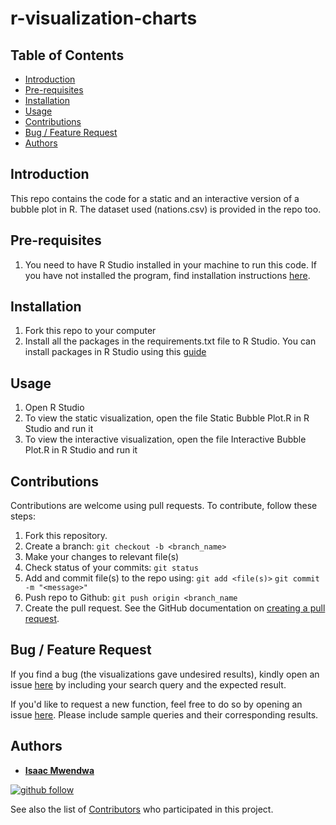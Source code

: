 # r-visualization-charts

## Table of Contents
* [Introduction](#Introduction)
* [Pre-requisites](#Pre-requisites)
* [Installation](#Installation)
* [Usage](#Usage)
* [Contributions](#Contributions)
* [Bug / Feature Request](#Bug--Feature-Request)
* [Authors](#Authors)

## Introduction
This repo contains the code for a static and an interactive version of a bubble plot in R. The dataset used (nations.csv) is provided in the repo too.

## Pre-requisites
1. You need to have R Studio installed in your machine to run this code. If you have not installed the program, find installation instructions [here](http://web.cs.ucla.edu/~gulzar/rstudio/index.html).

## Installation
1. Fork this repo to your computer
2. Install all the packages in the requirements.txt file to R Studio. You can install packages in R Studio using this [guide](http://web.cs.ucla.edu/~gulzar/rstudio/index.html)

## Usage
1. Open R Studio
2. To view the static visualization, open the file Static Bubble Plot.R in R Studio and run it
3. To view the interactive visualization, open the file Interactive Bubble Plot.R in R Studio and run it

## Contributions
Contributions are welcome using pull requests. To contribute, follow these steps:
1. Fork this repository.
2. Create a branch: `git checkout -b <branch_name>`
3. Make your changes to relevant file(s)
4. Check status of your commits: `git status`
6. Add and commit file(s) to the repo using:
    `git add <file(s)>`
    `git commit -m "<message>"`
8. Push repo to Github: `git push origin <branch_name`
9. Create the pull request. See the GitHub documentation on [creating a pull request](https://help.github.com/en/github/collaborating-with-issues-and-pull-requests/creating-a-pull-request).

## Bug / Feature Request
If you find a bug (the visualizations gave undesired results), kindly open an issue [here](https://github.com/IsaacMwendwa/r-visualization-charts/issues/new) by including your search query and the expected result.

If you'd like to request a new function, feel free to do so by opening an issue [here](https://github.com/IsaacMwendwa/r-visualization-charts/issues/new). Please include sample queries and their corresponding results.


## Authors

* **[Isaac Mwendwa](https://github.com/IsaacMwendwa)**
    
[![github follow](https://img.shields.io/github/followers/IsaacMwendwa?label=Follow_on_GitHub)](https://github.com/IsaacMwendwa)


See also the list of [Contributors](https://github.com/IsaacMwendwa/r-visualization-charts/contributors) who participated in this project.

